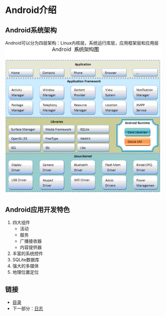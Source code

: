 # Android介绍

## Android系统架构

Android可以分为四层架构：Linux内核层，系统运行库层，应用框架层和应用层
![an](imgs/an1.png)

## Android应用开发特色

1. 四大组件
    - 活动
    - 服务
    - 广播接收器
    - 内容提供器
2. 丰富的系统控件
3. SQLite数据库
4. 强大的多媒体
5. 地理位置定位


## 链接

- [目录](directory.md)
- 下一部分：[日志](log.md)
